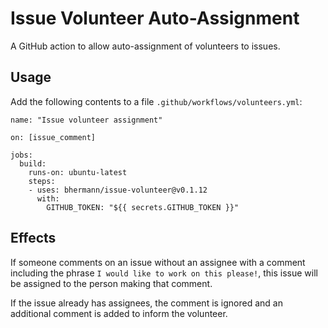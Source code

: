 # Issue Volunteer Auto-Assignment

A GitHub action to allow auto-assignment of volunteers to issues. 

## Usage

Add the following contents to a file `.github/workflows/volunteers.yml`:

```
name: "Issue volunteer assignment"

on: [issue_comment]

jobs:
  build:
    runs-on: ubuntu-latest
    steps:
    - uses: bhermann/issue-volunteer@v0.1.12
      with:
        GITHUB_TOKEN: "${{ secrets.GITHUB_TOKEN }}"
```

## Effects

If someone comments on an issue without an assignee with a comment including the phrase `I would like to work on this please!`, this issue will be assigned to the person making that comment. 

If the issue already has assignees, the comment is ignored and an additional comment is added to inform the volunteer. 